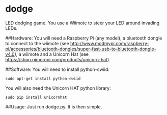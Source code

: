 # dodge
LED dodging game. You use a Wiimote to steer your LED around invading LEDs.

##Hardware:
You will need a Raspberry Pi (any model), a bluetooth dongle to connect to the wiimote (see http://www.modmypi.com/raspberry-pi/accessories/bluetooth-dongles/super-fast-usb-to-bluetooth-dongle-v4.0), a wiimote and a Unicorn Hat (see https://shop.pimoroni.com/products/unicorn-hat).

##Software:
You will need to install python-cwiid:

    sudo apt-get install python-cwiid

You will also need the Unicorn HAT python library:

    sudo pip install unicornhat

##Usage:
Just run dodge.py. It is then simple.
